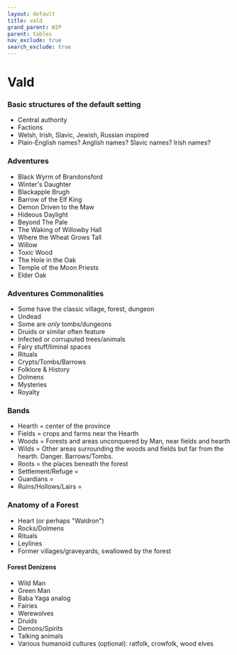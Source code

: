 ```yaml
---
layout: default
title: vald
grand_parent: WIP
parent: tables
nav_exclude: true
search_exclude: true
---
```


# Vald

### Basic structures of the default setting
- Central authority
- Factions
- Welsh, Irish, Slavic, Jewish, Russian inspired
- Plain-English names? Anglish names? Slavic names? Irish names?

### Adventures 
- Black Wyrm of Brandonsford
- Winter's Daughter
- Blackapple Brugh
- Barrow of the Elf King
- Demon Driven to the Maw
- Hideous Daylight
- Beyond The Pale
- The Waking of Willowby Hall
- Where the Wheat Grows Tall
- Willow
- Toxic Wood
- The Hole in the Oak
- Temple of the Moon Priests
- Elder Oak

### Adventures Commonalities
- Some have the classic village, forest, dungeon
- Undead
- Some are _only_ tombs/dungeons
- Druids or similar often feature 
- Infected or corruputed trees/animals
- Fairy stuff/liminal spaces
- Rituals
- Crypts/Tombs/Barrows
- Folklore & History
- Dolmens
- Mysteries
- Royalty

### Bands
- Hearth = center of the province
- Fields = crops and farms near the Hearth
- Woods = Forests and areas unconquered by Man, near fields and hearth
- Wilds = Other areas surrounding the woods and fields but far from the hearth. Danger. Barrows/Tombs.
- Roots = the places beneath the forest
- Settlement/Refuge = 
- Guardians = 
- Ruins/Hollows/Lairs = 

### Anatomy of a Forest
- Heart (or perhaps "Waldron")
- Rocks/Dolmens
- Rituals
- Leylines
- Former villages/graveyards, swallowed by the forest

#### Forest Denizens
- Wild Man
- Green Man
- Baba Yaga analog
- Fairies
- Werewolves
- Druids
- Demons/Spirits
- Talking animals
- Various humanoid cultures (optional): ratfolk, crowfolk, wood elves
